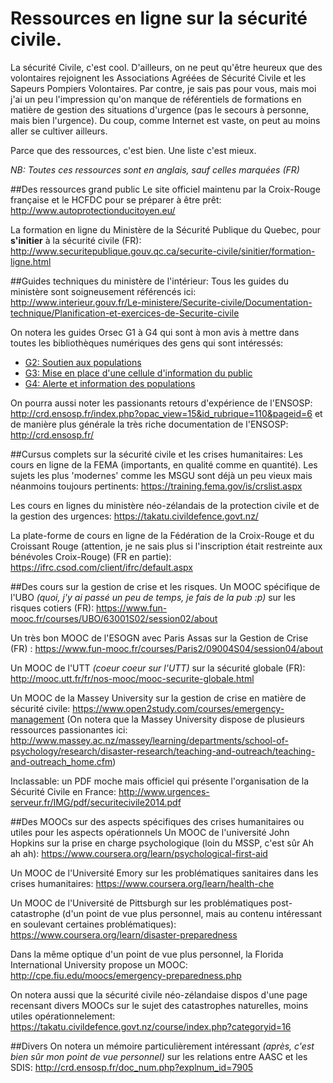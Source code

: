 # Ressources en ligne sur la sécurité civile.

La sécurité Civile, c'est cool. D'ailleurs, on ne peut qu'être heureux que des volontaires rejoignent les Associations Agréées de Sécurité Civile et les Sapeurs Pompiers Volontaires. Par contre, je sais pas pour vous, mais moi j'ai un peu l'impression qu'on manque de référentiels de formations en matière de gestion des situations d'urgence (pas le secours à personne, mais bien l'urgence). Du coup, comme Internet est vaste, on peut au moins aller se cultiver ailleurs.

Parce que des ressources, c'est bien. Une liste c'est mieux. 

*NB: Toutes ces ressources sont en anglais, sauf celles marquées (FR)*

##Des ressources grand public
Le site officiel maintenu par la Croix-Rouge française et le HCFDC pour se préparer à être prêt:
http://www.autoprotectionducitoyen.eu/

La formation en ligne du Ministère de la Sécurité Publique du Quebec, pour **s'initier** à la sécurité civile (FR):
http://www.securitepublique.gouv.qc.ca/securite-civile/sinitier/formation-ligne.html 

##Guides techniques du ministère de l'intérieur:
Tous les guides du ministère sont soigneusement référencés ici:
http://www.interieur.gouv.fr/Le-ministere/Securite-civile/Documentation-technique/Planification-et-exercices-de-Securite-civile

On notera les guides Orsec G1 à G4 qui sont à mon avis à mettre dans toutes les bibliothèques numériques des gens qui sont intéressés:

* [G2: Soutien aux populations](http://www.interieur.gouv.fr/content/download/36236/273752/file/guide%20soutien.pdf)
* [G3: Mise en place d'une cellule d'information du public](http://www.interieur.gouv.fr/content/download/36495/275819/file/Guide%20G3%20-%20CIP-BD.pdf)
* [G4: Alerte et information des populations](http://www.interieur.gouv.fr/content/download/67723/491852/file/GUIDE%20ORSEC-juin%202013-T.G4.pdf)

On pourra aussi noter les passionants retours d'expérience de l'ENSOSP:
http://crd.ensosp.fr/index.php?opac_view=15&id_rubrique=110&pageid=6
et de manière plus générale la très riche documentation de l'ENSOSP:
http://crd.ensosp.fr/


##Cursus complets sur la sécurité civile et les crises humanitaires:
Les cours en ligne de la FEMA (importants, en qualité comme en quantité). Les sujets les plus 'modernes' comme les MSGU sont déjà un peu vieux mais néanmoins toujours pertinents:
https://training.fema.gov/is/crslist.aspx

Les cours en lignes du ministère néo-zélandais de la protection civile et de la gestion des urgences:
https://takatu.civildefence.govt.nz/

La plate-forme de cours en ligne de la Fédération de la Croix-Rouge et du Croissant Rouge (attention, je ne sais plus si l'inscription était restreinte aux bénévoles Croix-Rouge) (FR en partie):
https://ifrc.csod.com/client/ifrc/default.aspx

##Des cours sur la gestion de crise et les risques. 
Un MOOC spécifique de l'UBO *(quoi, j'y ai passé un peu de temps, je fais de la pub :p)* sur les risques cotiers (FR):
https://www.fun-mooc.fr/courses/UBO/63001S02/session02/about 

Un très bon MOOC de l'ESOGN avec Paris Assas sur la Gestion de Crise (FR) :
https://www.fun-mooc.fr/courses/Paris2/09004S04/session04/about

Un MOOC de l'UTT *(coeur coeur sur l'UTT)* sur la sécurité globale (FR):
http://mooc.utt.fr/fr/nos-mooc/mooc-securite-globale.html

Un MOOC de la Massey University sur la gestion de crise en matière de sécurité civile:
https://www.open2study.com/courses/emergency-management
(On notera que la Massey University dispose de plusieurs ressources passionantes ici: http://www.massey.ac.nz/massey/learning/departments/school-of-psychology/research/disaster-research/teaching-and-outreach/teaching-and-outreach_home.cfm)

Inclassable: un PDF moche mais officiel qui présente l'organisation de la Sécurité Civile en France:
http://www.urgences-serveur.fr/IMG/pdf/securitecivile2014.pdf


##Des MOOCs sur des aspects spécifiques des crises humanitaires ou utiles pour les aspects opérationnels
Un MOOC de l'université John Hopkins sur la prise en charge psychologique (loin du MSSP, c'est sûr Ah ah ah):
https://www.coursera.org/learn/psychological-first-aid

Un MOOC de l'Université Emory sur les problématiques sanitaires dans les crises humanitaires:
https://www.coursera.org/learn/health-che

Un MOOC de l'Université de Pittsburgh sur les problématiques post-catastrophe (d'un point de vue plus personnel, mais au contenu intéressant en soulevant certaines problématiques):
https://www.coursera.org/learn/disaster-preparedness

Dans la même optique d'un point de vue plus personnel, la Florida International University propose un MOOC:
http://cpe.fiu.edu/moocs/emergency-preparedness.php

On notera aussi que la sécurité civile néo-zélandaise dispos d'une page recensant divers MOOCs sur le sujet des catastrophes naturelles, moins utiles opérationnelement:
https://takatu.civildefence.govt.nz/course/index.php?categoryid=16

##Divers
On notera un mémoire particulièrement intéressant *(après, c'est bien sûr mon point de vue personnel)* sur les relations entre AASC et les SDIS:
http://crd.ensosp.fr/doc_num.php?explnum_id=7905


